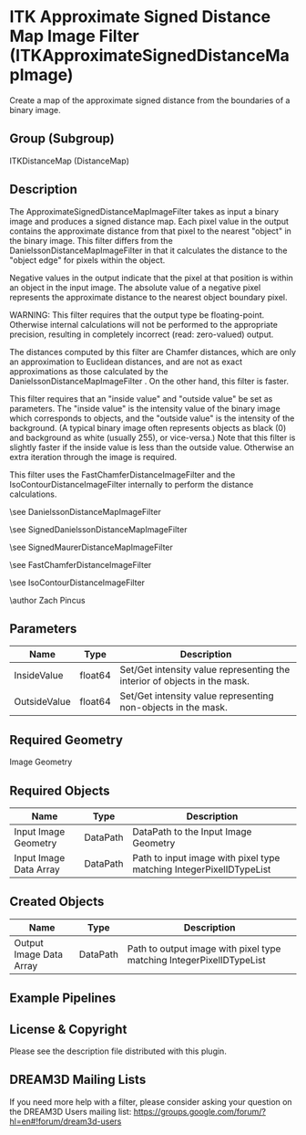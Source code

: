 # ITK Approximate Signed Distance Map Image Filter (ITKApproximateSignedDistanceMapImage)

Create a map of the approximate signed distance from the boundaries of a binary image.

## Group (Subgroup)

ITKDistanceMap (DistanceMap)

## Description

The ApproximateSignedDistanceMapImageFilter takes as input a binary image and produces a signed distance map. Each pixel value in the output contains the approximate distance from that pixel to the nearest "object" in the binary image. This filter differs from the DanielssonDistanceMapImageFilter in that it calculates the distance to the "object edge" for pixels within the object.

Negative values in the output indicate that the pixel at that position is within an object in the input image. The absolute value of a negative pixel represents the approximate distance to the nearest object boundary pixel.

WARNING: This filter requires that the output type be floating-point. Otherwise internal calculations will not be performed to the appropriate precision, resulting in completely incorrect (read: zero-valued) output.

The distances computed by this filter are Chamfer distances, which are only an approximation to Euclidean distances, and are not as exact approximations as those calculated by the DanielssonDistanceMapImageFilter . On the other hand, this filter is faster.

This filter requires that an "inside value" and "outside value" be set as parameters. The "inside value" is the intensity value of the binary image which corresponds to objects, and the "outside value" is the intensity of the background. (A typical binary image often represents objects as black (0) and background as white (usually 255), or vice-versa.) Note that this filter is slightly faster if the inside value is less than the outside value. Otherwise an extra iteration through the image is required.

This filter uses the FastChamferDistanceImageFilter and the IsoContourDistanceImageFilter internally to perform the distance calculations.

\see DanielssonDistanceMapImageFilter 


\see SignedDanielssonDistanceMapImageFilter 


\see SignedMaurerDistanceMapImageFilter 


\see FastChamferDistanceImageFilter 


\see IsoContourDistanceImageFilter 


\author Zach Pincus

## Parameters

| Name | Type | Description |
|------|------|-------------|
| InsideValue | float64 | Set/Get intensity value representing the interior of objects in the mask. |
| OutsideValue | float64 | Set/Get intensity value representing non-objects in the mask. |

## Required Geometry

Image Geometry

## Required Objects

| Name |Type | Description |
|-----|------|-------------|
| Input Image Geometry | DataPath | DataPath to the Input Image Geometry |
| Input Image Data Array | DataPath | Path to input image with pixel type matching IntegerPixelIDTypeList |

## Created Objects

| Name |Type | Description |
|-----|------|-------------|
| Output Image Data Array | DataPath | Path to output image with pixel type matching IntegerPixelIDTypeList |

## Example Pipelines


## License & Copyright

Please see the description file distributed with this plugin.


## DREAM3D Mailing Lists

If you need more help with a filter, please consider asking your question on the DREAM3D Users mailing list:
https://groups.google.com/forum/?hl=en#!forum/dream3d-users


